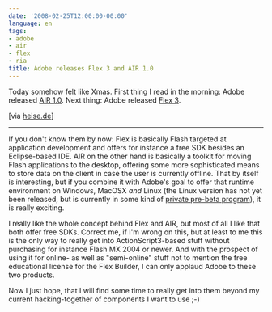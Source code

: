 ```yaml
---
date: '2008-02-25T12:00:00-00:00'
language: en
tags:
- adobe
- air
- flex
- ria
title: Adobe releases Flex 3 and AIR 1.0
---
```



Today somehow felt like Xmas. First thing I read in the morning: Adobe released [AIR 1.0](http://www.adobe.com/products/air/). Next thing: Adobe released [Flex 3](http://www.adobe.com/products/flex/). 

[via [heise.de](http://www.heise.de/newsticker/meldung/104017)]

-------------------------------

If you don't know them by now: Flex is basically Flash targeted at application development and offers for instance a free SDK besides an Eclipse-based IDE. AIR on the other hand is basically a toolkit for moving Flash applications to the desktop, offering some more sophisticated means to store data on the client in case the user is currently offline. That by itself is interesting, but if you combine it with Adobe's goal to offer that runtime environment on Windows, MacOSX *and* Linux (the Linux version has not yet been released, but is currently in some kind of [private pre-beta program](http://www.jamesward.org/wordpress/2008/02/20/adobe-air-on-linux-pre-beta-testers-needed/)), it is really exciting.

I really like the whole concept behind Flex and AIR, but most of all I like that both offer free SDKs. Correct me, if I'm wrong on this, but at least to me this is the only way to really get into ActionScript3-based stuff without purchasing for instance Flash MX 2004 or newer. And with the prospect of using it for online- as well as "semi-online" stuff not to mention the free educational license for the Flex Builder, I can only applaud Adobe to these two products. 

Now I just hope, that I will find some time to really get into them beyond my current hacking-together of components I want to use ;-)